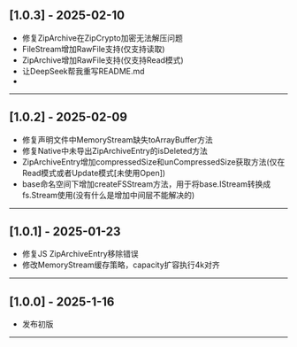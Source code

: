 ## [1.0.3] - 2025-02-10

- 修复ZipArchive在ZipCrypto加密无法解压问题
- FileStream增加RawFile支持(仅支持读取)
- ZipArchive增加RawFile支持(仅支持Read模式)
- 让DeepSeek帮我重写README.md
-

---

## [1.0.2] - 2025-02-09

- 修复声明文件中MemoryStream缺失toArrayBuffer方法
- 修复Native中未导出ZipArchiveEntry的isDeleted方法
- ZipArchiveEntry增加compressedSize和unCompressedSize获取方法(仅在Read模式或者Update模式\[未使用Open\])
- base命名空间下增加createFSStream方法，用于将base.IStream转换成fs.Stream使用(没有什么是增加中间层不能解决的)

---

## [1.0.1] - 2025-01-23

- 修复JS ZipArchiveEntry移除错误
- 修改MemoryStream缓存策略，capacity扩容执行4k对齐

---

## [1.0.0] - 2025-1-16

- 发布初版

---